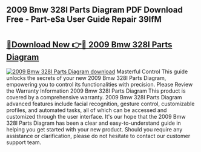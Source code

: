 ## 2009 Bmw 328I Parts Diagram PDF Download Free - Part-eSa User Guide Repair 39IfM

# <h2><a href="http://dfmweo6.blite.top/?on=2009+Bmw+328I+Parts+Diagram">🔗Download New 👉🔴 2009 Bmw 328I Parts Diagram</a></h2>

[![2009 Bmw 328I Parts Diagram download](https://i.imgur.com/lujVjoI.png)](http://dfmweo6.blite.top/?on=2009+Bmw+328I+Parts+Diagram)
Masterful Control This guide unlocks the secrets of your new 2009 Bmw 328I Parts Diagram, empowering you to control its functionalities with precision. Please Review the Warranty Information 2009 Bmw 328I Parts Diagram This product is covered by a comprehensive warranty. 2009 Bmw 328I Parts Diagram advanced features include facial recognition, gesture control, customizable profiles, and automated tasks, all of which can be accessed and customized through the user interface. It's our hope that the 2009 Bmw 328I Parts Diagram has been a clear and easy-to-understand guide in helping you get started with your new product. Should you require any assistance or clarification, please do not hesitate to contact our customer support team.
